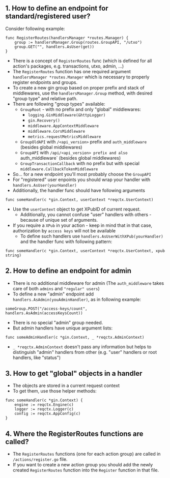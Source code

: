 ## 1. How to define an endpoint for standard/registered user?

Consider following example:

```golang
func RegisterRoutes(handlersManager *routes.Manager) {
	group := handlersManager.Group(routes.GroupAPI, "/utxo")
	group.GET("", handlers.AsUser(get))
}
```

-   There is a concept of `RegisterRoutes` func (which is defined for all action's packages, e.g. transactions, utxo, admin, ...)
-   The `RegisterRoutes` function has one required argument `handlersManager *routes.Manager` which is necessary to properly register endpoints and groups.
-   To create a new gin group based on proper prefix and stack of middlewares, use the `handlersManager.Group` method, with desired "group type" and relative path.
-   There are following "group types" available:
    -   `GroupRoot` - with no prefix and only "global" middlewares:
        -   `logging.GinMiddleware(&httpLogger)`
        -   `gin.Recovery()`
        -   `middleware.AppContextMiddleware`
        -   `middleware.CorsMiddleware`
        -   `metrics.requestMetricsMiddleware`
    -   `GroupOldAPI` with `/<api_version>` prefix and `auth_middleware` (besides global middlewares)
    -   `GroupAPI` with `/api/<api_version> prefix and also `auth_middleware` (besides global middlewares)
    -   `GroupTransactionCallback` with no prefix but with special `middleware.CallbackTokenMiddleware`
-   So... for a new endpoint you'll most probably choose the `GroupAPI`
-   For "registered" user enpoints you should wrap your handler with `handlers.AsUser(yourHandler)`
-   Additionally, the handler func should have following arguments

```golang
func someHandler(c *gin.Context, userContext *reqctx.UserContext)
```

-   Use the `userContext` object to get XPubID of current request.
    -   Additionally, you cannot confuse "user" handlers with others - because of unique set of arguments.
-   If you require a `XPub` in your action - keep in mind that in that case, authorization by `access keys` will not be available
    -   To define such handlers use `handlers.AsUserWithXPub(yourHandler)` and the handler func with following pattern:

```golang
func someHandler(c *gin.Context, userContext *reqctx.UserContext, xpub string)
```

## 2. How to define an endpoint for admin

-   There is no additional middleware for admin (The `auth_middleware` takes care of both `admins` and `"regular" users`)
-   To define a new "admin" endpoint add `handlers.AsAdmin(youAdminHandler)`, as in following example:

```golang
someGroup.POST("/access-keys/count", handlers.AsAdmin(accessKeysCount))
```

-   There is no special "admin" group needed.
-   But admin handlers have unique argument lists:

```golang
func someAdminHandler(c *gin.Context, _ *reqctx.AdminContext)
```

-   `_ *reqctx.AdminContext` doesn't pass any information but helps to distinguish "admin" handlers from other (e.g. "user" handlers or root handlers, like "status")

## 3. How to get "global" objects in a handler

-   The objects are stored in a current request context
-   To get them, use those helper methods:

```golang
func someHandler(c *gin.Context) {
	engine := reqctx.Engine(c)
	logger := reqctx.Logger(c)
	config := reqctx.AppConfig(c)
}
```

## 4. Where the RegisterRoutes functions are called?

-   The `RegisterRoutes` functions (one for each action group) are called in `/actions/register.go` file.
-   If you want to create a new action group you should add the newly created `RegisterRoutes` function into the `Register` function in that file.

